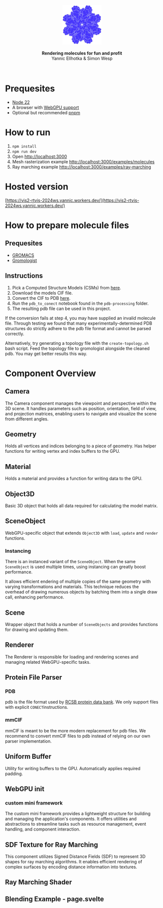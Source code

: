 <br>
<br>
<div align="center"><img src="static/favicon.png"/></div>
<br>
<div align="center"><strong>Rendering molecules for fun and profit</strong></div>
<div align="center">Yannic Ellhotka & Simon Wesp</div>
<br>
<br>

# Prequesites

- [Node 22](https://nodejs.org/en/download)
- A browser with [WebGPU support](https://caniuse.com/webgpu)
- Optional but recommended [pnpm](https://pnpm.io/installation#using-corepack)

# How to run

1. `npm install`
2. `npm run dev`
3. Open [http://localhost:3000](http://localhost:3000)
4. Mesh rasterization example [http://localhost:3000/examples/molecules](http://localhost:3000/examples/molecules)
5. Ray marching example [http://localhost:3000/examples/ray-marching](http://localhost:3000/examples/ray-marching)

# Hosted version

[https://vis2-rtvis-2024ws.yannic.workers.dev/](https://vis2-rtvis-2024ws.yannic.workers.dev/)

# How to prepare molecule files

## Prequesites

- [GROMACS](https://www.gromacs.org/)
- [Gromologist](https://gitlab.com/KomBioMol/gromologist)

## Instructions

1. Pick a Computed Structure Models (CSMs) from [here](https://www.rcsb.org/search?request=%7B"query"%3A%7B"type"%3A"group"%2C"nodes"%3A%5B%7B"type"%3A"group"%2C"nodes"%3A%5B%7B"type"%3A"group"%2C"nodes"%3A%5B%7B"type"%3A"terminal"%2C"service"%3A"text"%2C"parameters"%3A%7B"attribute"%3A"rcsb_entry_info.structure_determination_methodology"%2C"operator"%3A"exact_match"%2C"value"%3A"computational"%7D%7D%5D%2C"logical_operator"%3A"and"%7D%5D%2C"logical_operator"%3A"and"%2C"label"%3A"text"%7D%5D%2C"logical_operator"%3A"and"%7D%2C"return_type"%3A"entry"%2C"request_options"%3A%7B"scoring_strategy"%3A"combined"%2C"results_content_type"%3A%5B"computational"%5D%2C"paginate"%3A%7B"start"%3A0%2C"rows"%3A25%7D%2C"sort"%3A%5B%7B"sort_by"%3A"score"%2C"direction"%3A"desc"%7D%5D%7D%2C"request_info"%3A%7B"query_id"%3A"086f7e81292c787a2b6e45142c3eea61"%7D%7D).
2. Download the models CIF file.
3. Convert the CIF to PDB [here](https://project-gemmi.github.io/wasm/convert/cif2pdb.html).
4. Run the `pdb_to_conect` notebook found in the `pdb-processing` folder.
5. The resulting pdb file can be used in this project.

If the conversion fails at step 4, you may have supplied an invalid molecule file. Through testing we found that many experimentally-determined PDB structures do strictly adhere to the pdb file format and cannot be parsed correctly.

Alternatively, try generating a topology file with the `create-topology.sh` bash script. Feed the topology file to gromologist alongside the cleaned pdb. You may get better results this way.

# Component Overview

## Camera

The Camera component manages the viewpoint and perspective within the 3D scene. It handles parameters such as position, orientation, field of view, and projection matrices, enabling users to navigate and visualize the scene from different angles.

## Geometry

Holds all vertices and indices belonging to a piece of geometry. Has helper functions for writing vertex and index buffers to the GPU.

## Material

Holds a material and provides a function for writing data to the GPU.

## Object3D

Basic 3D object that holds all data required for calculating the model matrix.

## SceneObject

WebGPU-specific object that extends `Object3D` with `load`, `update` and `render` functions.

### Instancing

There is an instanced variant of the `SceneObject`. When the same `SceneObject` is used multiple times, using instancing can greatly boost performance.

It allows efficient endering of multiple copies of the same geometry with varying transformations and materials. This technique reduces the overhead of drawing numerous objects by batching them into a single draw call, enhancing performance.

## Scene

Wrapper object that holds a number of `SceneObjects` and provides functions for drawing and updating them.

## Renderer

The Renderer is responsible for loading and rendering scenes and managing related WebGPU-specific tasks.

## Protein File Parser

### PDB

pdb is the file format used by [RCSB protein data bank](https://www.rcsb.org/). We only support files with explicit `CONECT`instructions.

### mmCIF

mmCIF is meant to be the more modern replacement for pdb files. We recommend to convert mmCIF files to pdb instead of relying on our own parser implementation.

## Uniform Buffer

Utility for writing buffers to the GPU. Automatically applies required padding.

## WebGPU init

### custom mini framework

The custom mini framework provides a lightweight structure for building and managing the application's components. It offers utilities and abstractions to streamline tasks such as resource management, event handling, and component interaction.

## SDF Texture for Ray Marching

This component utilizes Signed Distance Fields (SDF) to represent 3D shapes for ray marching algorithms. It enables efficient rendering of complex surfaces by encoding distance information into textures.

## Ray Marching Shader

## Blending Example - page.svelte
